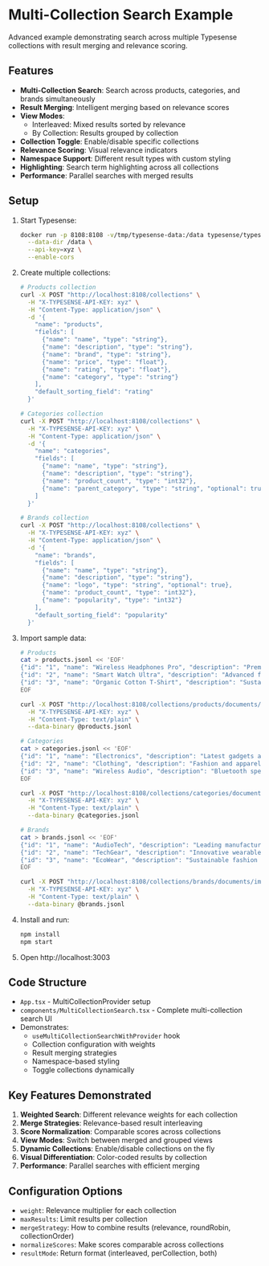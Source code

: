 # Multi-Collection Search Example

Advanced example demonstrating search across multiple Typesense collections with result merging and relevance scoring.

## Features

- **Multi-Collection Search**: Search across products, categories, and brands simultaneously
- **Result Merging**: Intelligent merging based on relevance scores
- **View Modes**: 
  - Interleaved: Mixed results sorted by relevance
  - By Collection: Results grouped by collection
- **Collection Toggle**: Enable/disable specific collections
- **Relevance Scoring**: Visual relevance indicators
- **Namespace Support**: Different result types with custom styling
- **Highlighting**: Search term highlighting across all collections
- **Performance**: Parallel searches with merged results

## Setup

1. Start Typesense:
   ```bash
   docker run -p 8108:8108 -v/tmp/typesense-data:/data typesense/typesense:26.0 \
     --data-dir /data \
     --api-key=xyz \
     --enable-cors
   ```

2. Create multiple collections:
   ```bash
   # Products collection
   curl -X POST "http://localhost:8108/collections" \
     -H "X-TYPESENSE-API-KEY: xyz" \
     -H "Content-Type: application/json" \
     -d '{
       "name": "products",
       "fields": [
         {"name": "name", "type": "string"},
         {"name": "description", "type": "string"},
         {"name": "brand", "type": "string"},
         {"name": "price", "type": "float"},
         {"name": "rating", "type": "float"},
         {"name": "category", "type": "string"}
       ],
       "default_sorting_field": "rating"
     }'

   # Categories collection
   curl -X POST "http://localhost:8108/collections" \
     -H "X-TYPESENSE-API-KEY: xyz" \
     -H "Content-Type: application/json" \
     -d '{
       "name": "categories",
       "fields": [
         {"name": "name", "type": "string"},
         {"name": "description", "type": "string"},
         {"name": "product_count", "type": "int32"},
         {"name": "parent_category", "type": "string", "optional": true}
       ]
     }'

   # Brands collection
   curl -X POST "http://localhost:8108/collections" \
     -H "X-TYPESENSE-API-KEY: xyz" \
     -H "Content-Type: application/json" \
     -d '{
       "name": "brands",
       "fields": [
         {"name": "name", "type": "string"},
         {"name": "description", "type": "string"},
         {"name": "logo", "type": "string", "optional": true},
         {"name": "product_count", "type": "int32"},
         {"name": "popularity", "type": "int32"}
       ],
       "default_sorting_field": "popularity"
     }'
   ```

3. Import sample data:
   ```bash
   # Products
   cat > products.jsonl << 'EOF'
   {"id": "1", "name": "Wireless Headphones Pro", "description": "Premium noise-cancelling wireless headphones with superior sound quality", "brand": "AudioTech", "price": 299.99, "rating": 4.8, "category": "Electronics"}
   {"id": "2", "name": "Smart Watch Ultra", "description": "Advanced fitness tracking and health monitoring smartwatch", "brand": "TechGear", "price": 399.99, "rating": 4.6, "category": "Electronics"}
   {"id": "3", "name": "Organic Cotton T-Shirt", "description": "Sustainable and comfortable everyday wear", "brand": "EcoWear", "price": 29.99, "rating": 4.5, "category": "Clothing"}
   EOF

   curl -X POST "http://localhost:8108/collections/products/documents/import?action=create" \
     -H "X-TYPESENSE-API-KEY: xyz" \
     -H "Content-Type: text/plain" \
     --data-binary @products.jsonl

   # Categories
   cat > categories.jsonl << 'EOF'
   {"id": "1", "name": "Electronics", "description": "Latest gadgets and electronic devices", "product_count": 1250}
   {"id": "2", "name": "Clothing", "description": "Fashion and apparel for all occasions", "product_count": 3200}
   {"id": "3", "name": "Wireless Audio", "description": "Bluetooth speakers, headphones, and earbuds", "product_count": 450, "parent_category": "Electronics"}
   EOF

   curl -X POST "http://localhost:8108/collections/categories/documents/import?action=create" \
     -H "X-TYPESENSE-API-KEY: xyz" \
     -H "Content-Type: text/plain" \
     --data-binary @categories.jsonl

   # Brands
   cat > brands.jsonl << 'EOF'
   {"id": "1", "name": "AudioTech", "description": "Leading manufacturer of premium audio equipment", "product_count": 85, "popularity": 95}
   {"id": "2", "name": "TechGear", "description": "Innovative wearable technology and smart devices", "product_count": 120, "popularity": 88}
   {"id": "3", "name": "EcoWear", "description": "Sustainable fashion brand focused on organic materials", "product_count": 200, "popularity": 76}
   EOF

   curl -X POST "http://localhost:8108/collections/brands/documents/import?action=create" \
     -H "X-TYPESENSE-API-KEY: xyz" \
     -H "Content-Type: text/plain" \
     --data-binary @brands.jsonl
   ```

4. Install and run:
   ```bash
   npm install
   npm start
   ```

5. Open http://localhost:3003

## Code Structure

- `App.tsx` - MultiCollectionProvider setup
- `components/MultiCollectionSearch.tsx` - Complete multi-collection search UI
- Demonstrates:
  - `useMultiCollectionSearchWithProvider` hook
  - Collection configuration with weights
  - Result merging strategies
  - Namespace-based styling
  - Toggle collections dynamically

## Key Features Demonstrated

1. **Weighted Search**: Different relevance weights for each collection
2. **Merge Strategies**: Relevance-based result interleaving
3. **Score Normalization**: Comparable scores across collections
4. **View Modes**: Switch between merged and grouped views
5. **Dynamic Collections**: Enable/disable collections on the fly
6. **Visual Differentiation**: Color-coded results by collection
7. **Performance**: Parallel searches with efficient merging

## Configuration Options

- `weight`: Relevance multiplier for each collection
- `maxResults`: Limit results per collection
- `mergeStrategy`: How to combine results (relevance, roundRobin, collectionOrder)
- `normalizeScores`: Make scores comparable across collections
- `resultMode`: Return format (interleaved, perCollection, both)